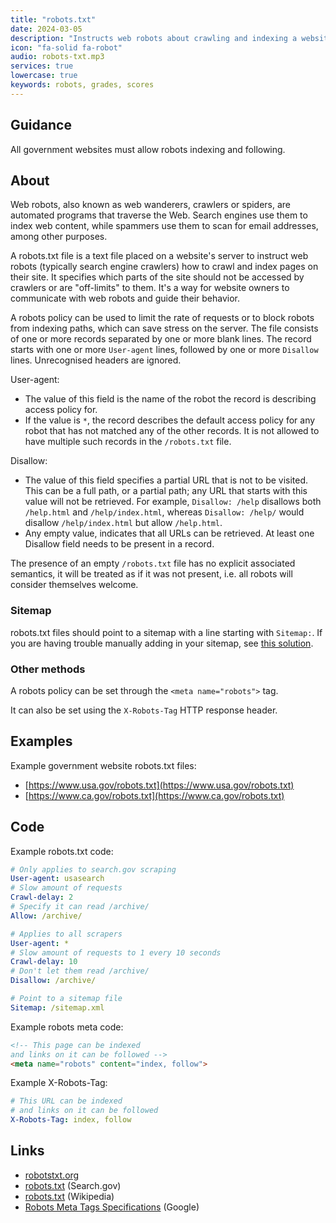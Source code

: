 ```yaml
---
title: "robots.txt"
date: 2024-03-05
description: "Instructs web robots about crawling and indexing a website."
icon: "fa-solid fa-robot"
audio: robots-txt.mp3
services: true
lowercase: true
keywords: robots, grades, scores
---
```


## Guidance

All government websites must allow robots indexing and following.

## About

Web robots, also known as web wanderers, crawlers or spiders, are automated programs that traverse the Web. Search engines use them to index web content, while spammers use them to scan for email addresses, among other purposes.

A robots.txt file is a text file placed on a website's server to instruct web robots (typically search engine crawlers) how to crawl and index pages on their site. It specifies which parts of the site should not be accessed by crawlers or are "off-limits" to them. It's a way for website owners to communicate with web robots and guide their behavior.

A robots policy can be used to limit the rate of requests or to block robots from indexing paths, which can save stress on the server. The file consists of one or more records separated by one or more blank lines. The record starts with one or more `User-agent` lines, followed by one or more `Disallow` lines. Unrecognised headers are ignored.

User-agent:
- The value of this field is the name of the robot the record is describing access policy for.
- If the value is `*`, the record describes the default access policy for any robot that has not matched any of the other records. It is not allowed to have multiple such records in the `/robots.txt` file.

Disallow:
- The value of this field specifies a partial URL that is not to be visited. This can be a full path, or a partial path; any URL that starts with this value will not be retrieved. For example, `Disallow: /help` disallows both `/help.html` and `/help/index.html`, whereas `Disallow: /help/` would disallow `/help/index.html` but allow `/help.html`.
- Any empty value, indicates that all URLs can be retrieved. At least one Disallow field needs to be present in a record.

The presence of an empty `/robots.txt` file has no explicit associated semantics, it will be treated as if it was not present, i.e. all robots will consider themselves welcome.

### Sitemap
robots.txt files should point to a sitemap with a line starting with `Sitemap:`. If you are having trouble manually adding in your sitemap, see [this solution](https://github.com/civichackingagency/scangov/issues/151#issue-2404528767).

### Other methods

A robots policy can be set through the `<meta name="robots">` tag.

It can also be set using the `X-Robots-Tag` HTTP response header.

## Examples

Example government website robots.txt files:

* [https://www.usa.gov/robots.txt](https://www.usa.gov/robots.txt)
* [https://www.ca.gov/robots.txt](https://www.ca.gov/robots.txt)

## Code

Example robots.txt code:

```yaml
# Only applies to search.gov scraping
User-agent: usasearch  
# Slow amount of requests
Crawl-delay: 2
# Specify it can read /archive/
Allow: /archive/

# Applies to all scrapers
User-agent: *
# Slow amount of requests to 1 every 10 seconds
Crawl-delay: 10
# Don't let them read /archive/
Disallow: /archive/

# Point to a sitemap file
Sitemap: /sitemap.xml
```

Example robots meta code:
```html
<!-- This page can be indexed 
and links on it can be followed -->
<meta name="robots" content="index, follow">
```

Example X-Robots-Tag:
```yaml
# This URL can be indexed 
# and links on it can be followed
X-Robots-Tag: index, follow
```

## Links

- [robotstxt.org](https://www.robotstxt.org)
- [robots.txt](https://search.gov/indexing/robotstxt.html) (Search.gov)
- [robots.txt](https://en.wikipedia.org/wiki/Robots.txt) (Wikipedia)
- [Robots Meta Tags Specifications](https://developers.google.com/search/docs/crawling-indexing/robots-meta-tag) (Google)
